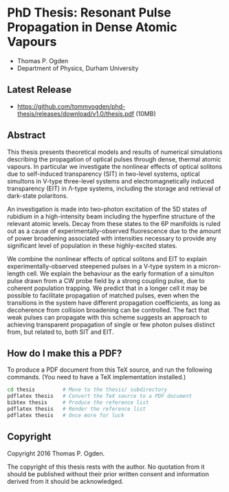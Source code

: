 # PhD Thesis: Resonant Pulse Propagation in Dense Atomic Vapours

- Thomas P. Ogden
- Department of Physics, Durham University

## Latest Release

- https://github.com/tommyogden/phd-thesis/releases/download/v1.0/thesis.pdf (10MB)

## Abstract

  This thesis presents theoretical models and results of numerical simulations
  describing the propagation of optical pulses through dense, thermal atomic
  vapours. In particular we investigate the nonlinear effects of optical
  solitons due to self-induced transparency (SIT) in two-level systems,
  optical simultons in V-type three-level systems and electromagnetically
  induced transparency (EIT) in Λ-type systems, including the
  storage and retrieval of dark-state polaritons.

  An investigation is made into two-photon excitation of the 5D states of
  rubidium in a high-intensity beam including the hyperfine structure of the
  relevant atomic levels. Decay from these states to the 6P manifolds is ruled
  out as a cause of experimentally-observed fluorescence due to the amount of
  power broadening associated with intensities necessary to provide any
  significant level of population in these highly-excited states.

  We combine the nonlinear effects of optical solitons and EIT to
  explain experimentally-observed steepened pulses in a V-type system in a
  micron-length cell. We explain the behaviour as the early formation of a
  simulton pulse drawn from a CW probe field by a strong coupling
  pulse, due to coherent population trapping. We predict that in a longer cell
  it may be possible to facilitate propagation of matched pulses, even when the
  transitions in the system have different propagation coefficients, as long as
  decoherence from collision broadening can be controlled. The fact that weak
  pulses can propagate with this scheme suggests an approach to achieving
  transparent propagation of single or few photon pulses distinct from, but
  related to, both SIT and EIT.

## How do I make this a PDF?

To produce a PDF document from this TeX source, and run the following commands.
(You need to have a TeX implementation installed.)

```bash
cd thesis         # Move to the thesis/ subdirectory
pdflatex thesis   # Convert the TeX source to a PDF document
bibtex thesis     # Produce the reference list
pdflatex thesis   # Render the reference list
pdflatex thesis   # Once more for luck
```

## Copyright

Copyright 2016 Thomas P. Ogden.

The copyright of this thesis rests with the author. No quotation
from it should be published without their prior written consent and
information derived from it should be acknowledged.
